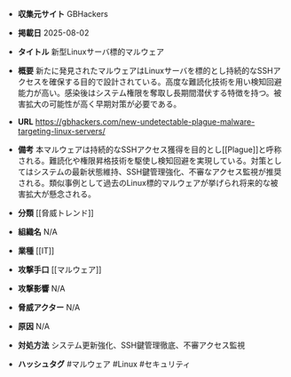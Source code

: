 - **収集元サイト**
GBHackers

- **掲載日**
2025-08-02

- **タイトル**
新型Linuxサーバ標的マルウェア

- **概要**
新たに発見されたマルウェアはLinuxサーバを標的とし持続的なSSHアクセスを確保する目的で設計されている。高度な難読化技術を用い検知回避能力が高い。感染後はシステム権限を奪取し長期間潜伏する特徴を持つ。被害拡大の可能性が高く早期対策が必要である。

- **URL**
https://gbhackers.com/new-undetectable-plague-malware-targeting-linux-servers/

- **備考**
本マルウェアは持続的なSSHアクセス獲得を目的とし[[Plague]]と呼称される。難読化や権限昇格技術を駆使し検知回避を実現している。対策としてはシステムの最新状態維持、SSH鍵管理強化、不審なアクセス監視が推奨される。類似事例として過去のLinux標的マルウェアが挙げられ将来的な被害拡大が懸念される。

- **分類**
[[脅威トレンド]]

- **組織名**
N/A

- **業種**
[[IT]]

- **攻撃手口**
[[マルウェア]]

- **攻撃影響**
N/A

- **脅威アクター**
N/A

- **原因**
N/A

- **対処方法**
システム更新強化、SSH鍵管理徹底、不審アクセス監視

- **ハッシュタグ**
#マルウェア #Linux #セキュリティ
